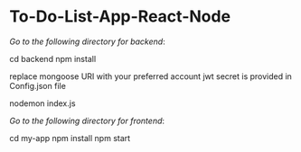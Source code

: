 # To-Do-List-App-React-Node



*Go to the following directory for backend*: 

cd backend
npm install

replace mongoose URI with your preferred account
jwt secret is provided in Config.json file

nodemon index.js


*Go to the following directory for frontend*:

cd my-app
npm install
npm start


